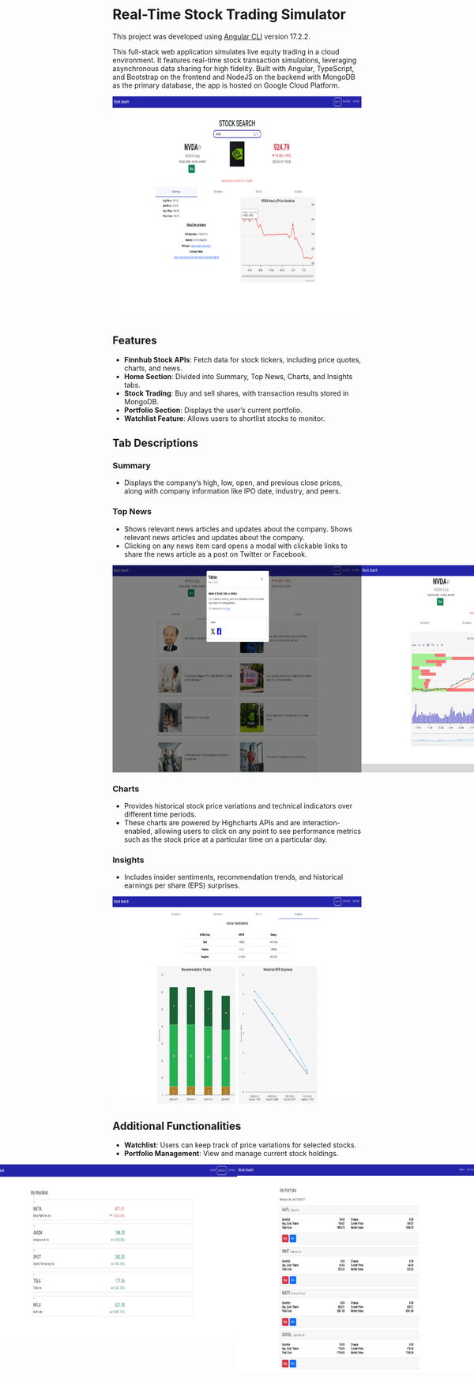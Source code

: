 # Real-Time Stock Trading Simulator

This project was developed using [Angular CLI](https://github.com/angular/angular-cli) version 17.2.2.

This full-stack web application simulates live equity trading in a cloud environment. It features real-time stock transaction simulations, leveraging asynchronous data sharing for high fidelity. Built with Angular, TypeScript, and Bootstrap on the frontend and NodeJS on the backend with MongoDB as the primary database, the app is hosted on Google Cloud Platform.

<img src="images/1.png" alt="Home Section" width="850" height="450">

## Features
- **Finnhub Stock APIs**: Fetch data for stock tickers, including price quotes, charts, and news.
- **Home Section**: Divided into Summary, Top News, Charts, and Insights tabs.
- **Stock Trading**: Buy and sell shares, with transaction results stored in MongoDB.
- **Portfolio Section**: Displays the user’s current portfolio.
- **Watchlist Feature**: Allows users to shortlist stocks to monitor.

## Tab Descriptions

### Summary
- Displays the company’s high, low, open, and previous close prices, along with company information like IPO date, industry, and peers.

### Top News
- Shows relevant news articles and updates about the company. Shows relevant news articles and updates about the company.
- Clicking on any news item card opens a modal with clickable links to share the news article as a post on Twitter or Facebook.

<div style="display: flex;">
  <img src="images/2.png" width="800" height="420">
  <img src="images/3.png" width="800" height="420">
</div>

### Charts
- Provides historical stock price variations and technical indicators over different time periods.
- These charts are powered by Highcharts APIs and are interaction-enabled, allowing users to click on any point to see performance metrics such as the stock price at a particular time on a particular day.

### Insights
- Includes insider sentiments, recommendation trends, and historical earnings per share (EPS) surprises.
<img src="images/4.png" width="800" height="420">

## Additional Functionalities
- **Watchlist**: Users can keep track of price variations for selected stocks.
- **Portfolio Management**: View and manage current stock holdings.

<div style="display: flex; justify-content: center;">
  <img src="images/5.png" width="800" height="350">
  <img src="images/6.png" width="800" height="420">
</div>
